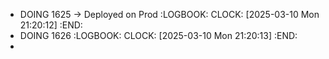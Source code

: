 - DOING 1625 -> Deployed on Prod
  :LOGBOOK:
  CLOCK: [2025-03-10 Mon 21:20:12]
  :END:
- DOING 1626
  :LOGBOOK:
  CLOCK: [2025-03-10 Mon 21:20:13]
  :END:
-